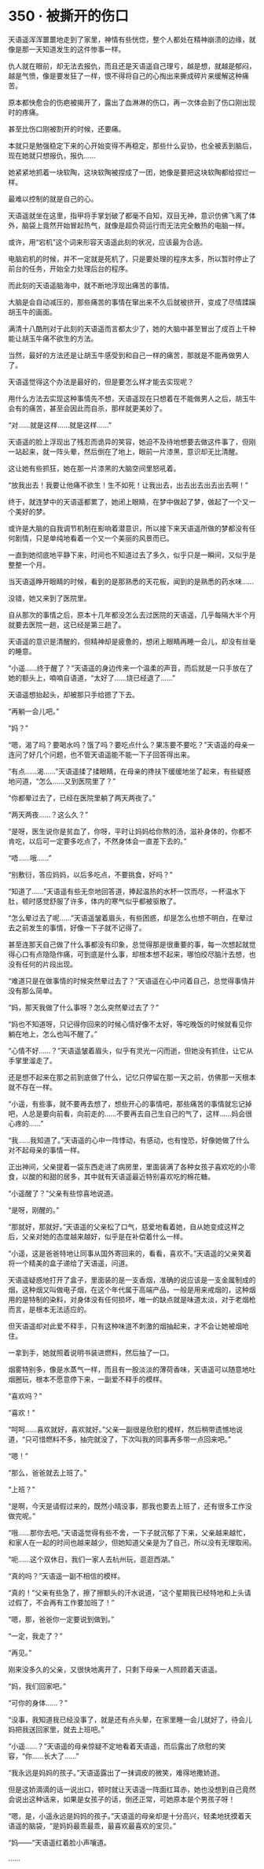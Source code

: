# 350 · 被撕开的伤口

天语遥浑浑噩噩地走到了家里，神情有些恍惚，整个人都处在精神崩溃的边缘，就像是那一天知道发生的这件惨事一样。

仇人就在眼前，却无法去报仇，而且还是天语遥自己理亏，越是想，就越是郁闷，越是气愤，像是要发狂了一样，恨不得将自己的心掏出来撕成碎片来缓解这种痛苦。

原本都快愈合的伤疤被揭开了，露出了血淋淋的伤口，再一次体会到了伤口刚出现时的疼痛。

甚至比伤口刚被割开的时候，还要痛。

本就只是勉强稳定下来的心开始变得不再稳定，那些什么妥协，也全被丢到脑后，现在她就只想报仇，报仇……

她紧紧地抓着一块软陶，这块软陶被捏成了一团，她像是要把这块软陶都给捏烂一样。

最难以控制的就是自己的心。

天语遥就坐在这里，指甲将手掌划破了都毫不自知，双目无神，意识仿佛飞离了体外，脑袋上竟然开始冒起热气，就像是超负荷运行而无法完全散热的电脑一样。

或许，用“宕机”这个词来形容天语遥此刻的状况，应该最为合适。

电脑宕机的时候，并不一定就是死机了，只是要处理的程序太多，所以暂时停止了前台的任务，开始全力处理后台的程序。

而此刻的天语遥脑海中，就不断地浮现出痛苦的事情。

大脑是会自动减压的，那些痛苦的事情在窜出来不久后就被挤开，变成了尽情蹂躏胡玉牛的画面。

满清十八酷刑对于此刻的天语遥而言都太少了，她的大脑中甚至冒出了成百上千种能让胡玉牛痛不欲生的方法。

当然，最好的方法还是让胡玉牛感受到和自己一样的痛苦，那就是不能再做男人了。

天语遥觉得这个办法是最好的，但是要怎么样才能去实现呢？

用什么方法去实现这种事情先不想，天语遥现在只想着在不能做男人之后，胡玉牛会有的痛苦，甚至会因此而自杀，那样就更美妙了。

“对……就是这样……就是这样……”

天语遥的脸上浮现出了残忍而诡异的笑容，她迫不及待地想要去做这件事了，但刚一站起来，就一阵头晕，然后倒在了地上，眼前一片漆黑，意识却无比清醒。

这让她有些抓狂，她在那一片漆黑的大脑空间里怒吼着。

“放我出去！我要让他痛不欲生！生不如死！让我出去，出去出去出去出去啊！”

终于，就连梦中的天语遥都累了，她闭上眼睛，在梦中做起了梦，做起了一个又一个美好的梦。

或许是大脑的自我调节机制在影响着潜意识，所以接下来天语遥所做的梦都没有任何剧情，只是单纯地看着一个又一个美丽的风景而已。

一直到她彻底地平静下来，时间也不知道过去了多久，似乎只是一瞬间，又似乎是整整一个月。

当天语遥睁开眼睛的时候，看到的是那熟悉的天花板，闻到的是熟悉的药水味……

没错，她又来到了医院里。

自从那次的事情之后，原本十几年都没怎么去过医院的天语遥，几乎每隔大半个月就要去医院一趟，这已经是第三趟了。

天语遥的意识是清醒的，但精神却是疲惫的，想闭上眼睛再睡一会儿，却没有丝毫的睡意。

“小遥……终于醒了？”天语遥的身边传来一个温柔的声音，而后就是一只手放在了她的额头上，喃喃自语道，“太好了……烧已经退了……”

天语遥想抬起头，却被那只手给摁了下去。

“再躺一会儿吧。”

“妈？”

“嗯，渴了吗？要喝水吗？饿了吗？要吃点什么？果冻要不要吃？”天语遥的母亲一连问了好几个问题，也不管天语遥能不能一下子回答得出来。

“有点……渴……”天语遥揉了揉眼睛，在母亲的搀扶下缓缓地坐了起来，有些疑惑地问道，“怎么……又到医院里了？”

“你都晕过去了，已经在医院里躺了两天两夜了。”

“两天两夜……？这么久？”

“是呀，医生说你是贫血了，你呀，平时让妈妈给你熬的汤，滋补身体的，你都不肯吃，以后可一定要多吃点了，不然身体会一直差下去的。”

“唔……哦……”

“别敷衍，答应妈妈，以后多吃点，不要挑食，好吗？”

“知道了……”天语遥有些无奈地回答道，捧起温热的水杯一饮而尽，一杯温水下肚，顿时感觉舒服了许多，体内的寒气似乎都被驱散了。

“怎么晕过去了呢……”天语遥皱着眉头，有些困惑，却是怎么也想不明白，在晕过去之前发生的事情，好像一下子就不记得了。

甚至连那天自己做了什么事都没有印象，总觉得那是很重要的事，每一次想起就觉得心口有点隐隐作痛，可到底是什么事，却根本想不起来，哪怕绞尽脑汁去想，也没有任何的片段出现。

“难道只是在做事情的时候突然晕过去了？”天语遥在心中问着自己，总觉得事情并没有那么简单。

“妈，那天我做了什么事呀？怎么突然晕过去了？”

“妈也不知道呀，只记得你回来的时候心情好像不太好，等吃晚饭的时候就看见你躺在地上，怎么也叫不醒了。”

“心情不好……？”天语遥皱着眉头，似乎有灵光一闪而逝，但她没有抓住，让它从手掌里溜走了。

还是想不起来在那之前到底做了什么，记忆只停留在那一天之前，仿佛那一天根本就不存在一样。

“小遥，有些事，就不要再去想了，想些开心的事情吧，那些痛苦的事情就忘记掉吧，人总是要向前看，向前走的……不要再去自己生自己的气了，这样……妈会很心疼的……”

“我……我知道了。”天语遥的心中一阵悸动，有感动，也有惶恐，好像她做了什么对不起母亲的事情一样。

正出神间，父亲提着一袋东西走进了病房里，里面装满了各种女孩子喜欢吃的小零食，以酸的和甜的居多，其中就有天语遥最近特别喜欢吃的棉花糖。

“小遥醒了？”父亲有些惊喜地说道。

“是呀，刚醒的。”

“那就好，那就好。”天语遥的父亲松了口气，慈爱地看着她，自从她变成这样之后，父亲对她的态度越来越好，似乎是在补偿着什么一样。

“小遥，这是爸爸特地让同事从国外寄回来的，看看，喜欢不。”天语遥的父亲笑着将一个精美的盒子递给了天语遥，问道。

天语遥疑惑地打开了盒子，里面装的是一支香烟，准确的说应该是一支金属制成的烟，这种烟又叫做电子烟，在这个年代属于高端产品，一般是用来戒烟的，这种烟用的是特制的染料，对身体没有任何损坏，唯一的缺点就是味道太淡，对于老烟枪而言，是根本无法适应的。

但天语遥却对此爱不释手，只有这种味道不刺激的烟抽起来，才不会让她被烟呛住。

一拿到手，她就照着说明书装进燃料，然后抽了一口。

烟雾特别多，像是水蒸气一样，而且有一股淡淡的薄荷香味，天语遥可以随意地吐烟圈玩，根本不愿意停下来，一副爱不释手的模样。

“喜欢吗？”

“喜欢！”

“呵呵……喜欢就好，喜欢就好。”父亲一副很是欣慰的模样，然后稍带遗憾地说道，“只可惜燃料不多，抽完就没了，下次叫我的同事再多带一点回来吧。”

“嗯！”

“那么，爸爸就去上班了。”

“上班？”

“是啊，今天是请假过来的，既然小晴没事，那我也要去上班了，还有很多工作没做完呢。”

“哦……那你去吧。”天语遥觉得有些不舍，一下子就沉郁了下来，父亲越来越忙，和家人在一起的时间也越来越少，但她知道父亲是为了自己，所以没有无理取闹。

“呃……这个双休日，我们一家人去杭州玩，逛逛西湖。”

“真的吗？”天语遥一副不相信的模样。

“真的！”父亲有些急了，擦了擦额头的汗水说道，“这个星期我已经特地和上头请过假了，不会再有工作要加班了！”

“嗯，那，爸爸你一定要说到做到。”

“一定，我走了？”

“再见。”

刚来没多久的父亲，又很快地离开了，只剩下母亲一人照顾着天语遥。

“妈，我们回家吧。”

“可你的身体……？”

“没事，我知道我已经没事了，就是还有点头晕，在家里睡一会儿就好了，待会儿妈把我送回家里，就去上班吧。”

“小遥……？”天语遥的母亲惊疑不定地看着天语遥，而后露出了欣慰的笑容，“你……长大了……”

“我永远是妈妈的孩子。”天语遥露出了一抹调皮的微笑，难得地撒娇道。

但是这娇滴滴的话一说出口，顿时就让天语遥一阵面红耳赤，她也没想到自己竟然会说出这种话来，如果是女孩子的话，倒还正常，可她原本是个男孩子呀！

“嗯，是，小遥永远是妈妈的孩子。”天语遥的母亲却是十分高兴，轻柔地抚摸着天语遥的脑袋，“是妈妈最乖最乖，最喜欢最喜欢的宝贝。”

“妈——”天语遥红着脸小声嚷道。

……

